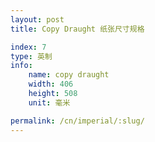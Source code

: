 ```yaml
---
layout: post
title: Copy Draught 纸张尺寸规格

index: 7
type: 英制
info:
    name: copy draught
    width: 406
    height: 508
    unit: 毫米

permalink: /cn/imperial/:slug/
---
```



